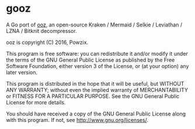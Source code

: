 gooz
====

A Go port of [ooz](https://github.com/powzix/ooz), an open-source Kraken /
Mermaid / Selkie / Leviathan / LZNA / Bitknit decompressor.

ooz is copyright (C) 2016, Powzix.

This program is free software: you can redistribute it and/or modify it under
the terms of the GNU General Public License as published by the Free Software
Foundation, either version 3 of the License, or (at your option) any later
version.

This program is distributed in the hope that it will be useful, but WITHOUT ANY
WARRANTY; without even the implied warranty of MERCHANTABILITY or FITNESS FOR A
PARTICULAR PURPOSE.  See the GNU General Public License for more details.

You should have received a copy of the GNU General Public License along with
this program.  If not, see <http://www.gnu.org/licenses/>.
